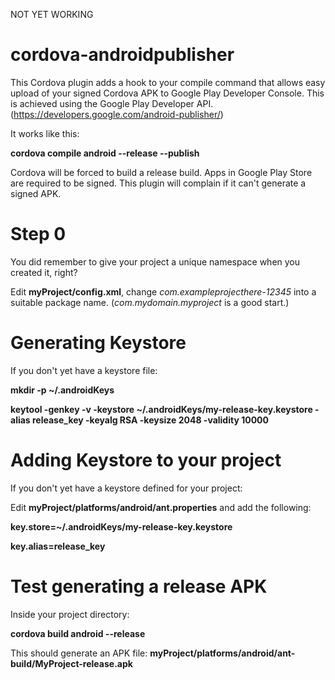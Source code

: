 NOT YET WORKING

cordova-androidpublisher
========================

This Cordova plugin adds a hook to your compile command that allows easy upload of your signed Cordova APK to Google Play Developer Console. This is achieved using the Google Play Developer API. (https://developers.google.com/android-publisher/)

It works like this:

**cordova compile android --release --publish**

Cordova will be forced to build a release build. Apps in Google Play Store are required to be signed. This plugin will complain if it can't generate a signed APK.

Step 0
======

You did remember to give your project a unique namespace when you created it, right?

Edit **myProject/config.xml**, change _com.exampleprojecthere-12345_ into a suitable package name. (_com.mydomain.myproject_ is a good start.)

Generating Keystore
===================

If you don't yet have a keystore file:

**mkdir -p ~/.androidKeys**

**keytool -genkey -v -keystore ~/.androidKeys/my-release-key.keystore -alias release_key -keyalg RSA -keysize 2048 -validity 10000**

Adding Keystore to your project
===============================

If you don't yet have a keystore defined for your project:

Edit **myProject/platforms/android/ant.properties** and add the following:

**key.store=~/.androidKeys/my-release-key.keystore**

**key.alias=release_key**

Test generating a release APK
=============================

Inside your project directory:

**cordova build android --release**

This should generate an APK file: **myProject/platforms/android/ant-build/MyProject-release.apk**
